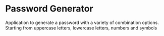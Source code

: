 # Password Generator

Application to generate a password with a variety of combination options. Starting from uppercase letters, lowercase letters, numbers and symbols

